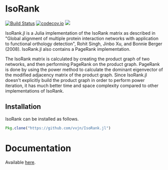 # IsoRank

[![Build Status](https://travis-ci.org/vvjn/IsoRank.jl.svg?branch=master)](https://travis-ci.org/vvjn/IsoRank.jl) [![codecov.io](http://codecov.io/github/vvjn/IsoRank.jl/coverage.svg?branch=master)](http://codecov.io/github/vvjn/IsoRank.jl?branch=master) [![](https://img.shields.io/badge/docs-latest-blue.svg)](https://vvjn.github.io/IsoRank.jl/latest)

IsoRank.jl is a Julia implementation of the IsoRank matrix as
described in "Global alignment of multiple protein interaction
networks with application to functional orthology detection", Rohit
Singh, Jinbo Xu, and Bonnie Berger (2008). IsoRank.jl also contains
a PageRank implementation.

The IsoRank matrix is calculated by creating the product graph of two
networks, and then performing PageRank on the product graph. PageRank
is done by using the power method to calculate the dominant
eigenvector of the modified adjacency matrix of the product
graph. Since IsoRank.jl doesn't explicitly build the product graph in
order to perform power iteration, it has much better time and space
complexity compared to other implementations of IsoRank.

## Installation

IsoRank can be installed as follows.

```julia
Pkg.clone("https://github.com/vvjn/IsoRank.jl")
```

# Documentation

Available [here](https://vvjn.github.io/IsoRank.jl/latest).
